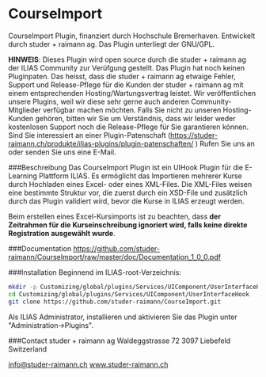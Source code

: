 CourseImport
============

CourseImport Plugin, finanziert durch Hochschule Bremerhaven. Entwickelt durch studer + raimann ag. Das Plugin unterliegt der GNU/GPL. 

**HINWEIS**: Dieses Plugin wird open source durch die studer + raimann ag der ILIAS Community zur Verüfgung gestellt. Das Plugin hat noch keinen Pluginpaten. Das heisst, dass die studer + raimann ag etwaige Fehler, Support und Release-Pflege für die Kunden der studer + raimann ag mit einem entsprechenden Hosting/Wartungsvertrag leistet. Wir veröffentlichen unsere Plugins, weil wir diese sehr gerne auch anderen Community-Mitglieder verfügbar machen möchten. Falls Sie nicht zu unseren Hosting-Kunden gehören, bitten wir Sie um Verständnis, dass wir leider weder kostenlosen Support noch die Release-Pflege für Sie garantieren können.
Sind Sie interessiert an einer Plugin-Patenschaft (https://studer-raimann.ch/produkte/ilias-plugins/plugin-patenschaften/ ) Rufen Sie uns an oder senden Sie uns eine E-Mail.

###Beschreibung
Das CourseImport Plugin ist ein UIHook Plugin für die E-Learning Plattform ILIAS. Es ermöglicht das Importieren
mehrerer Kurse durch Hochladen eines Excel- oder eines XML-Files. Die XML-Files weisen eine bestimmte Struktur vor, die zuerst durch
ein XSD-File und zusätzlich durch das Plugin validiert wird, bevor die Kurse in ILIAS erzeugt werden.

Beim erstellen eines Excel-Kursimports ist zu beachten, dass **der Zeitrahmen für die Kurseinschreibung ignoriert wird,
falls keine direkte Registration ausgewählt wurde**.

###Documentation
https://github.com/studer-raimann/CourseImport/raw/master/doc/Documentation_1_0_0.pdf

###Installation
Beginnend im ILIAS-root-Verzeichnis:
```bash
mkdir -p Customizing/global/plugins/Services/UIComponent/UserInterfaceHook/
cd Customizing/global/plugins/Services/UIComponent/UserInterfaceHook
git clone https://github.com/studer-raimann/CourseImport.git
```
Als ILIAS Administrator, installieren und aktivieren Sie das Plugin unter "Administration->Plugins".

###Contact
studer + raimann ag
Waldeggstrasse 72
3097 Liebefeld
Switzerland

info@studer-raimann.ch
www.studer-raimann.ch
